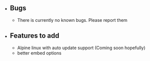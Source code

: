 - ## Bugs
  - There is currently no known bugs. Please report them
- ## Features to add 
  - Alpine linux with auto update support (Coming soon hopefully)
  - better embed options

